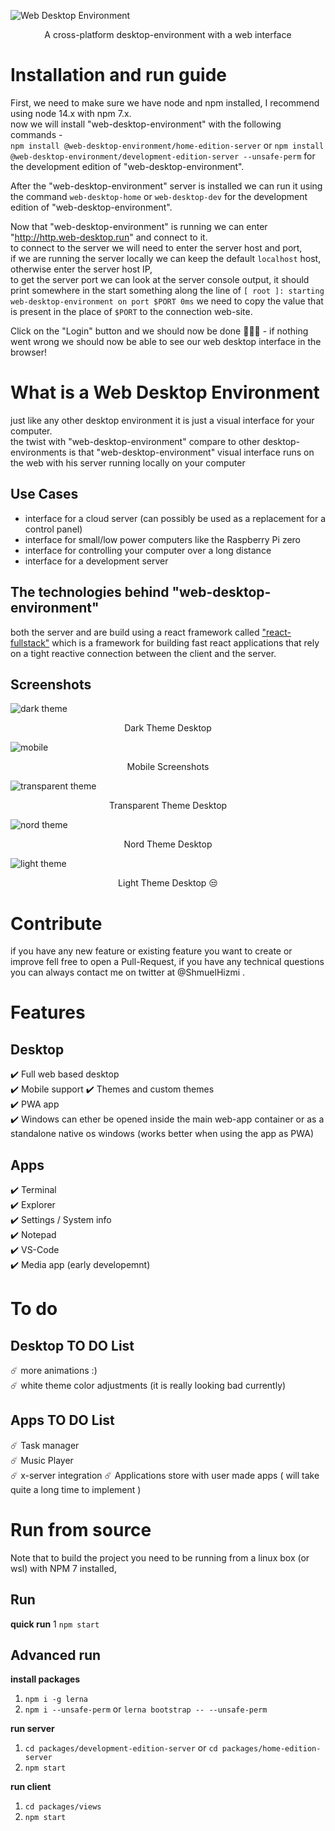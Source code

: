 ![Web Desktop Environment](./assets/Logo.png)
<p align="center">
  A cross-platform desktop-environment with a web interface
</p>

# Installation and run guide
First, we need to make sure we have node and npm installed, I recommend using node 14.x with npm 7.x.  
now we will install "web-desktop-environment" with the following commands  -  
`npm install @web-desktop-environment/home-edition-server` or `npm install @web-desktop-environment/development-edition-server --unsafe-perm` for the development edition of "web-desktop-environment".  
  
After the "web-desktop-environment" server is installed we can run it using
the command `web-desktop-home` or `web-desktop-dev` for the development edition of "web-desktop-environment".  
  
Now that "web-desktop-environment" is running we can enter "http://http.web-desktop.run" and connect to it.  
to connect to the server we will need to enter the server host and port,  
if we are running the server locally we can keep the default `localhost` host, otherwise enter the server host IP,  
to get the server port we can look at the server console output, it should print somewhere in the start something along the line of `[ root ]: starting web-desktop-environment on port $PORT 0ms` we need to copy the value that is present in the place of `$PORT` to the connection web-site.  

Click on the "Login" button and we should now be done 🎊🎊🎊 - if nothing went wrong we should now be able to see our web desktop interface in the browser!

# What is a Web Desktop Environment

just like any other desktop environment it is just a visual interface for your computer.  
the twist with "web-desktop-environment" compare to other desktop-environments is that "web-desktop-environment" visual interface runs on the web with his server running locally on your computer

## Use Cases

- interface for a cloud server (can possibly be used as a replacement for a control panel)
- interface for small/low power computers like the Raspberry Pi zero
- interface for controlling your computer over a long distance 
- interface for a development server  

## The technologies behind "web-desktop-environment"

both the server and are build using a react framework called ["react-fullstack"](https://github.com/shmuelhizmi/react-fullstack/tree/master/packages/fullstack) which is a framework for building fast react applications that rely on a tight reactive connection between the client and the server.

## Screenshots

![dark theme](./assets/dark_theme_screenshot.jpg "Dark Theme Desktop")
<p align="center">
  Dark Theme Desktop
</p>

![mobile](./assets/mobile_screenshot.jpg "Mobile Screenshots")
<p align="center">
  Mobile Screenshots
</p>

![transparent theme](./assets/transparent_theme_screenshot.jpg "Transparent Theme Desktop")
<p align="center">
  Transparent Theme Desktop
</p>

![nord theme](./assets/nord_theme_screenshot.jpg "Nord Theme Desktop")
<p align="center">
  Nord Theme Desktop
</p>

![light theme](./assets/light_theme_screenshot.jpg "Light Theme Desktop 😒")
<p align="center">
  Light Theme Desktop 😒
</p>

# Contribute

if you have any new feature or existing feature you want to create or improve fell free to open a Pull-Request, if you have any technical questions you can always contact me on twitter at @ShmuelHizmi .

# Features

## Desktop

:heavy_check_mark: Full web based desktop  
:heavy_check_mark: Mobile support
:heavy_check_mark: Themes and custom themes  
:heavy_check_mark: PWA app  
:heavy_check_mark: Windows can ether be opened inside the main web-app container or as a standalone native os windows (works better when using the app as PWA)

## Apps

:heavy_check_mark: Terminal  
:heavy_check_mark: Explorer  
:heavy_check_mark: Settings / System info  
:heavy_check_mark: Notepad  
:heavy_check_mark: VS-Code  
:heavy_check_mark: Media app (early developemnt)  

# To do

## Desktop TO DO List

:comet: more animations :)  
:comet: white theme color adjustments (it is really looking bad currently)  

## Apps TO DO List

:comet: Task manager  
:comet: Music Player  
:comet: x-server integration
:comet: Applications store with user made apps ( will take quite a long time to implement )  

# Run from source
Note that to build the project you need to be running from a linux box (or wsl) with NPM 7 installed, 
## Run

**quick run**
1 `npm start`

## Advanced run

**install packages**
1. `npm i -g lerna`
2. `npm i --unsafe-perm` or `lerna bootstrap -- --unsafe-perm`

**run server**
1. `cd packages/development-edition-server` or `cd packages/home-edition-server`
2. `npm start`


**run client**
1. `cd packages/views`
2. `npm start`
